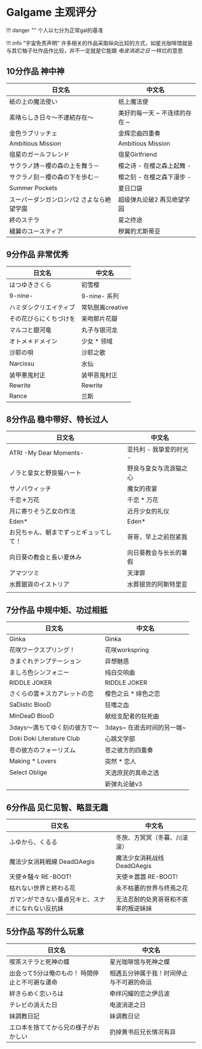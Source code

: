 
# Galgame 主观评分

!!! danger ""
	个人以七分为正常gal的基准

!!! info "宇宙免责声明"
	许多相关的作品采取纵向比较的方式，如星光咖啡馆就是与其它柚子社作品作比较，并不一定就是它能跟 *电波消逝之日* 一样烂的意思 

## 10分作品 神中神

| 日文名                   | 中文名               |
| --------------------- | ----------------- |
| 紙の上の魔法使い              | 纸上魔法使             |
| 素晴らしき日々～不連続存在～        | 美好的每一天 ~ 不连续的存在 ~ |
| 金色ラブリッチェ              | 金辉恋曲四重奏           |
| Ambitious Mission     | Ambitious Mission |
| 宿星のガールフレンド            | 宿星Girlfriend      |
| サクラノ詩－櫻の森の上を舞う－       | 樱之诗 - 在樱之森上起舞 -   |
| サクラノ刻－櫻の森の下を歩む－       | 樱之刻 - 在樱之森下漫步 -   |
| Summer Pockets        | 夏日口袋              |
| スーパーダンガンロンパ2 さよなら絶望学園 | 超级弹丸论破2 再见绝望学园    |
| 終のステラ<br>             | 星之终途              |
| 穢翼のユースティア             | 秽翼的尤斯蒂亚           |


## 9分作品 非常优秀

| 日文名         | 中文名          |
| ----------- | ------------ |
| はつゆきさくら     | 初雪樱          |
| 9-nine-     | 9-nine- 系列   |
| ハミダシクリエイティブ | 常轨脱离creative |
| その花びらにくちづけを | 亲吻那片花瓣       |
| マルコと銀河竜     | 丸子与银河龙       |
| オトメ＊ドメイン    | 少女 * 领域      |
| 沙耶の唄        | 沙耶之歌         |
| Narcissu    | 水仙           |
| 装甲悪鬼村正      | 装甲恶鬼村正       |
| Rewrite     | Rewrite      |
| Rance       | 兰斯           |

## 8分作品 稳中带好、特长过人

| 日文名                    | 中文名            |
| ---------------------- | -------------- |
| ATRI -My Dear Moments- | 亚托利 - 我挚爱的时光 - |
| ノラと皇女と野良猫ハート           | 野良与皇女与流浪猫之心    |
| サノバウィッチ                | 魔女的夜宴          |
| 千恋＊万花                  | 千恋 * 万花        |
| 月に寄りそう乙女の作法            | 近月少女的礼仪        |
| Eden*                  | Eden*          |
| お兄ちゃん、朝までずっとギュッてして！    | 哥哥，早上之前抱紧我     |
| 向日葵の教会と長い夏休み           | 向日葵教会与长长的暑假    |
| アマツツミ                  | 天津罪            |
| 水葬銀貨のイストリア             | 水葬银货的阿斯特里亚     |
|                        |                |

## 7分作品 中规中矩、功过相抵

| 日文名                       | 中文名               |
| ------------------------- | ----------------- |
| Ginka                     | Ginka             |
| 花咲ワークスプリング！               | 花咲workspring      |
| きまぐれテンプテーション              | 异想魅惑              |
| ましろ色シンフォニー                | 纯白交响曲             |
| RIDDLE JOKER              | RIDDLE JOKER      |
| さくらの雲＊スカアレットの恋            | 樱色之云 * 绯色之恋       |
| SaDistic BlooD            | 狂嗜之血              |
| MinDeaD BlooD             | 献给支配者的狂死曲         |
| 3days～満ちてゆく刻の彼方で～         | 3days~ 在逝去时间的另一端~ |
| Doki Doki Literature Club | 心跳文学部             |
| 苍の彼方のフォーリズム               | 苍之彼方的四重奏          |
| Making * Lovers           | 突然 * 恋人           |
| Select Oblige             | 天选庶民的真命之选         |
|                           | 新弹丸论破v3           |

## 6分作品 见仁见智、略显无趣

| 日文名                       | 中文名                 |
| ------------------------- | ------------------- |
| ふゆから、くるる                  | 冬旅、方冥冥（冬暮、川滚滚）      |
| 魔法少女消耗戦線 DeadΩAegis       | 魔法少女消耗战线 DeadΩAegis |
| 天使☆騒々 RE-BOOT!            | 天使☆嚣嚣 RE-BOOT!      |
| 枯れない世界と終わる花               | 永不枯萎的世界与终焉之花        |
| ガマンができない童貞兄キと、スナオになれない反抗妹 | 无法忍耐的处男哥哥和不直率的叛逆妹妹  |

## 5分作品 写的什么玩意

| 日文名                      | 中文名                  |
| ------------------------ | -------------------- |
| 喫茶ステラと死神の蝶               | 星光咖啡馆与死神之蝶           |
| 出会って5分は俺のもの！ 時間停止と不可避な運命 | 相遇五分钟属于我！时间停止与不可避的命运 |
| 絆きらめく恋いろは                | 牵绊闪耀的恋之伊吕波           |
| テレビの消えた日                 | 电波消逝之日               |
| 妹調教日記                    | 妹调教日记                |
| エロ本を捨ててから兄の様子がおかしい       | 扔掉黄书后兄长情况有异          |
